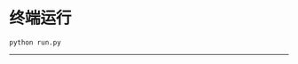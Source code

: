 # 终端运行

```shell
python run.py
```
********************************************************************************************************************************************************************************************************************************************************************************************************************************************************************************************************************************************************************************************************************************************************************************************************************************************************************************************************************************************************************